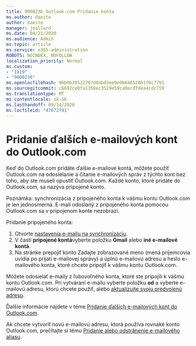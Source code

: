 ```yaml
---
title: 9000236 Outlook.com Pridanie konta
ms.author: daeite
author: daeite
manager: joallard
ms.date: 04/21/2020
ms.audience: Admin
ms.topic: article
ms.service: o365-administration
ROBOTS: NOINDEX, NOFOLLOW
localization_priority: Normal
ms.custom:
- "1819"
- "9000236"
ms.openlocfilehash: 96b0b38522707d0abd3ee9e9b64652061f0c7791
ms.sourcegitcommit: c6692ce0fa1358ec3529e59ca0ecdfdea4cdc759
ms.translationtype: MT
ms.contentlocale: sk-SK
ms.lasthandoff: 09/14/2020
ms.locfileid: "47672791"
---
```

# <a name="add-your-other-email-accounts-to-outlookcom"></a>Pridanie ďalších e-mailových kont do Outlook.com

Keď do Outlook.com pridáte ďalšie e-mailové kontá, môžete použiť Outlook.com na odosielanie a čítanie e-mailových správ z týchto kont bez toho, aby ste museli opustiť Outlook.com. Každé konto, ktoré pridáte do Outlook.com, sa nazýva pripojené konto.

Poznámka: synchronizácia z pripojeného konta k vášmu kontu Outlook.com je len jednosmerná. E-mail odoslaný z pripojeného konta pomocou Outlook.com sa v pripojenom konte nezobrazí.

Pridanie pripojeného konta:

1. Otvorte [nastavenia e-mailu na synchronizáciu](https://go.microsoft.com/fwlink/?linkid=875264).
2. V časti **pripojené kontá**vyberte položku **Gmail** alebo **iné e-mailové kontá**.
3. Na stránke prepojiť konto Zadajte zobrazované meno (mená príjemcovia uvidia po prijatí e-mailovej správy) a úplnú e-mailovú adresu a heslo e-mailového konta, ktoré chcete pripojiť k vášmu kontu Outlook.com.

Môžete odosielať e-maily z ľubovoľného konta, ktoré ste pripojili k vášmu kontu Outlook.com. Pri vytváraní e-mailu vyberte položku **od** a vyberte e-mailovú adresu, ktorú chcete použiť, alebo [aktualizujte svoju predvolenú adresu](https://go.microsoft.com/fwlink/?linkid=875264).

Ďalšie informácie nájdete v téme [Pridanie ďalších e-mailových kont do Outlook.com](https://support.office.com/article/c5224df4-5885-4e79-91ba-523aa743f0ba?wt.mc_id=Office_Outlook_com_Alchemy).

Ak chcete vytvoriť novú e-mailovú adresu, ktorá používa rovnaké konto Outlook.com, prečítajte si tému [Pridanie alebo odstránenie e-mailového aliasu](https://support.office.com/article/459b1989-356d-40fa-a689-8f285b13f1f2?wt.mc_id=Office_Outlook_com_Alchemy).
